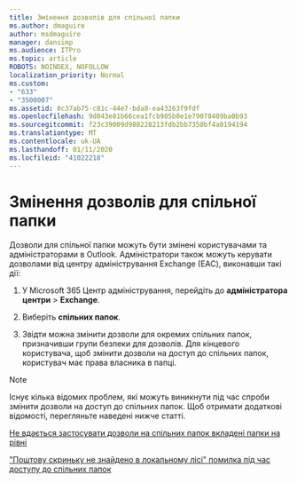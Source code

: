 ```yaml
---
title: Змінення дозволів для спільної папки
ms.author: dmaguire
author: msdmaguire
manager: dansimp
ms.audience: ITPro
ms.topic: article
ROBOTS: NOINDEX, NOFOLLOW
localization_priority: Normal
ms.custom:
- "633"
- "3500007"
ms.assetid: 0c37ab75-c81c-44e7-bda8-ea43263f9fdf
ms.openlocfilehash: 9d043e81b66cea1fcb985b0e1e79078409ba0b93
ms.sourcegitcommit: f23c39009d988228213fdb2bb7350bf4a0194194
ms.translationtype: MT
ms.contentlocale: uk-UA
ms.lasthandoff: 01/11/2020
ms.locfileid: "41022218"
---
```

# <a name="changing-public-folder-permissions"></a>Змінення дозволів для спільної папки

Дозволи для спільної папки можуть бути змінені користувачами та адміністраторами в Outlook. Адміністратори також можуть керувати дозволами від центру адміністрування Exchange (EАС), виконавши такі дії:
  
1. У Microsoft 365 Центр адміністрування, перейдіть до **адміністратора центри** \> **Exchange**.

2. Виберіть **спільних папок**.

3. Звідти можна змінити дозволи для окремих спільних папок, призначивши групи безпеки для дозволів. Для кінцевого користувача, щоб змінити дозволи на доступ до спільних папок, користувач має права власника в папці.

> [!NOTE]
> Існує кілька відомих проблем, які можуть виникнути під час спроби змінити дозволи на доступ до спільних папок. Щоб отримати додаткові відомості, перегляньте наведені нижче статті.
>
> [Не вдається застосувати дозволи на спільних папок вкладені папки на рівні](https://docs.microsoft.com/exchange/troubleshoot/public-folders/can%E2%80%99t-apply-permissions-public-folder-subfolders)
>
> ["Поштову скриньку не знайдено в локальному лісі" помилка під час доступу до спільних папок](https://docs.microsoft.com/exchange/troubleshoot/public-folders/mailbox-not-found-local-forest-public-folder)
